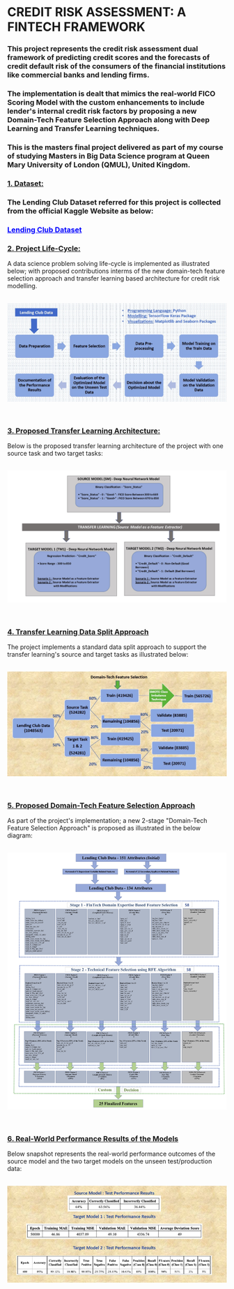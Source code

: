 <h1>CREDIT RISK ASSESSMENT: A FINTECH FRAMEWORK</h1>

<h3>This project represents the credit risk assessment dual framework of predicting credit scores and the forecasts of credit default risk of the consumers of the financial institutions like commercial banks and lending firms.</h3>

<h3>The implementation is dealt that mimics the real-world FICO Scoring Model with the custom enhancements to include lender's internal credit risk factors by proposing a new Domain-Tech Feature Selection Approach along with Deep Learning and Transfer Learning techniques.</h3>

<h3>This is the masters final project delivered as part of my course of studying Masters in Big Data Science program at Queen Mary University of London (QMUL), United Kingdom.</h3>

<h3><b><u>1. Dataset:</u></b></h3>
<h3>The Lending Club Dataset referred for this project is collected from the official Kaggle Website as below:</h3>
<h3><a href="https://www.kaggle.com/ethon0426/lending-club-20072020q1" style="color: blue"><b><u>Lending Club Dataset</u></b></a></h3>
  
<h3><b><u>2. Project Life-Cycle:</u></b></h3>
A data science problem solving life-cycle is implemented as illustrated below; with proposed contributions interms of the new domain-tech feature selection approach and transfer learning based architecture for credit risk modelling.
<br>
<br>

![](images/Project_Life-Cycle.jpg)

<br>

<h3><b><u>3. Proposed Transfer Learning Architecture:</u></b></h3>
Below is the proposed transfer learning architecture of the project with one source task and two target tasks:
<br>
<br>

![](images/Transfer_Learning_Proposed_Architecture.jpg)

<br>

<h3><b><u>4. Transfer Learning Data Split Approach</u></b></h3>
The project implements a standard data split approach to support the transfer learning's source and target tasks as illustrated below:
<br>
<br>

![](images/Transfer_Learning_Data_Split_Approach.jpg)

<br>

<h3><b><u>5. Proposed Domain-Tech Feature Selection Approach</u></b></h3>
As part of the project's implementation; a new 2-stage "Domain-Tech Feature Selection Approach" is proposed as illustrated in the below diagram:
<br>
<br>

![](images/Domain-Tech_Feature_Selection_Approach_Proposed.jpg)

<br>

<h3><b><u>6. Real-World Performance Results of the Models</u></b></h3>
Below snapshot represents the real-world performance outcomes of the source model and the two target models on the unseen test/production data:
<br>
<br>

![](images/Real-World_Performance_Outcomes.jpg)

<br>

